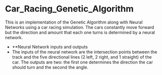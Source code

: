 # Car_Racing_Genetic_Algorithm

This is an implementation of the Genetic Algorithm along with Neural Networks using a car racing simulation. The cars constantly move forward but the direction and amount that each one turns is determined by a neural network. 

- **Neural Network inputs and outputs
- The inputs of the neural network are the intersection points between the track and the five directional lines (2 left, 2 right, and 1 straight) of the car. The outputs are two: the first one determines the direction the car should turn and the second the angle.
